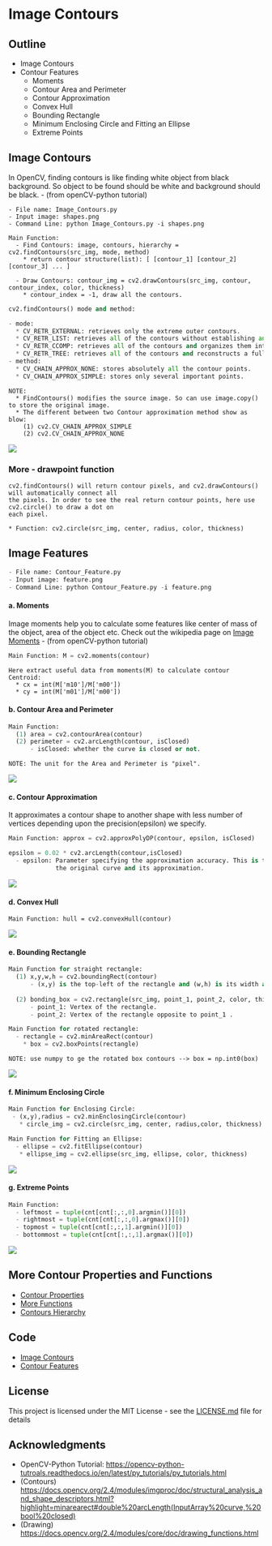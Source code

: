 # Image Contours

## Outline
- Image Contours
- Contour Features
  - Moments
  - Contour Area and Perimeter
  - Contour Approximation
  - Convex Hull
  - Bounding Rectangle
  - Minimum Enclosing Circle and Fitting an Ellipse
  - Extreme Points

## Image Contours
In OpenCV, finding contours is like finding white object from black background. So object to be found should be white and background should be black.   - (from openCV-python tutorial)
```
- File name: Image_Contours.py
- Input image: shapes.png
- Command Line: python Image_Contours.py -i shapes.png
```
```
Main Function: 
  - Find Contours: image, contours, hierarchy = cv2.findContours(src_img, mode, method)
    * return contour structure(list): [ [contour_1] [contour_2] [contour_3] ... ]
    
  - Draw Contours: contour_img = cv2.drawContours(src_img, contour, contour_index, color, thickness)
    * contour_index = -1, draw all the contours.

```
```python
cv2.findContours() mode and method:

- mode:
  * CV_RETR_EXTERNAL: retrieves only the extreme outer contours.
  * CV_RETR_LIST: retrieves all of the contours without establishing any hierarchical relationships.
  * CV_RETR_CCOMP: retrieves all of the contours and organizes them into a two-level hierarchy. 
  * CV_RETR_TREE: retrieves all of the contours and reconstructs a full hierarchy of nested contours.   
- method:
  * CV_CHAIN_APPROX_NONE: stores absolutely all the contour points. 
  * CV_CHAIN_APPROX_SIMPLE: stores only several important points.
```
```
NOTE: 
  * FindContours() modifies the source image. So can use image.copy() to store the original image.
  * The different between two Contour approximation method show as blow:
    (1) cv2.CV_CHAIN_APPROX_SIMPLE
    (2) cv2.CV_CHAIN_APPROX_NONE
```
![](README_IMG/contour.png)

### More - drawpoint function
```
cv2.findContours() will return contour pixels, and cv2.drawContours() will automatically connect all 
the pixels. In order to see the real return contour points, here use cv2.circle() to draw a dot on 
each pixel.

* Function: cv2.circle(src_img, center, radius, color, thickness)
```

## Image Features
```python
- File name: Contour_Feature.py
- Input image: feature.png
- Command Line: python Contour_Feature.py -i feature.png
```

#### a. Moments
Image moments help you to calculate some features like center of mass of the object, area of the object etc. Check out the wikipedia page on [Image Moments](https://en.wikipedia.org/wiki/Image_moment)   - (from openCV-python tutorial)
```python
Main Function: M = cv2.moments(contour)
```
```
Here extract useful data from moments(M) to calculate contour Centroid:
  * cx = int(M['m10']/M['m00'])
  * cy = int(M['m01']/M['m00'])
```

#### b. Contour Area and Perimeter
```python
Main Function:
  (1) area = cv2.contourArea(contour)
  (2) perimeter = cv2.arcLength(contour, isClosed)
      - isClosed: whether the curve is closed or not.
```
```
NOTE: The unit for the Area and Perimeter is "pixel".
```
![](README_IMG/feature_info.png)

#### c. Contour Approximation
It approximates a contour shape to another shape with less number of vertices depending upon the precision(epsilon) we specify.

```python
Main Function: approx = cv2.approxPolyDP(contour, epsilon, isClosed)

epsilon = 0.02 * cv2.arcLength(contour,isClosed)
  - epsilon: Parameter specifying the approximation accuracy. This is the maximum distance between 
             the original curve and its approximation.
```
![](README_IMG/approximation.png)

#### d. Convex Hull
 ```
 Main Function: hull = cv2.convexHull(contour)
 ```
 ![](README_IMG/convex_hull.png)
 
#### e. Bounding Rectangle

```python
Main Function for straight rectangle:
  (1) x,y,w,h = cv2.boundingRect(contour)
      - (x,y) is the top-left of the rectangle and (w,h) is its width and height.
      
  (2) bonding_box = cv2.rectangle(src_img, point_1, point_2, color, thickness)
      - point_1: Vertex of the rectangle.
      - point_2: Vertex of the rectangle opposite to point_1 .
```
```python
Main Function for rotated rectangle:
  - rectangle = cv2.minAreaRect(contour)
    * box = cv2.boxPoints(rectangle)
```
```
NOTE: use numpy to ge the rotated box contours --> box = np.int0(box)
```
![](README_IMG/bonding_box.png)
 
#### f. Minimum Enclosing Circle
 ```python
Main Function for Enclosing Circle:
  - (x,y),radius = cv2.minEnclosingCircle(contour)
    * circle_img = cv2.circle(src_img, center, radius,color, thickness)
```
```python
Main Function for Fitting an Ellipse:
  - ellipse = cv2.fitEllipse(contour)
   * ellipse_img = cv2.ellipse(src_img, ellipse, color, thickness)
```
![](README_IMG/circle.png)
 
#### g. Extreme Points
```python
Main Function:
  - leftmost = tuple(cnt[cnt[:,:,0].argmin()][0])
  - rightmost = tuple(cnt[cnt[:,:,0].argmax()][0])
  - topmost = tuple(cnt[cnt[:,:,1].argmin()][0])
  - bottommost = tuple(cnt[cnt[:,:,1].argmax()][0])
```
![](README_IMG/extre_point.png)

## More Contour Properties and Functions
- [Contour Properties](https://opencv-python-tutroals.readthedocs.io/en/latest/py_tutorials/py_imgproc/py_contours/py_contour_properties/py_contour_properties.html)
- [More Functions](https://opencv-python-tutroals.readthedocs.io/en/latest/py_tutorials/py_imgproc/py_contours/py_contours_more_functions/py_contours_more_functions.html)
- [Contours Hierarchy](https://opencv-python-tutroals.readthedocs.io/en/latest/py_tutorials/py_imgproc/py_contours/py_contours_hierarchy/py_contours_hierarchy.html)

## Code
- [Image Contours](https://github.com/Hank-Tsou/Computer-Vision-OpenCV-Python/blob/master/tutorials/Image_Processing/8_Image_Contours/Image_Contours.py)
- [Contour Features](https://github.com/Hank-Tsou/Computer-Vision-OpenCV-Python/blob/master/tutorials/Image_Processing/8_Image_Contours/Contour_Feature.py)

## License

This project is licensed under the MIT License - see the [LICENSE.md](LICENSE.md) file for details

## Acknowledgments

* OpenCV-Python Tutorial: https://opencv-python-tutroals.readthedocs.io/en/latest/py_tutorials/py_tutorials.html
* (Contours) https://docs.opencv.org/2.4/modules/imgproc/doc/structural_analysis_and_shape_descriptors.html?highlight=minarearect#double%20arcLength(InputArray%20curve,%20bool%20closed)
* (Drawing) https://docs.opencv.org/2.4/modules/core/doc/drawing_functions.html
